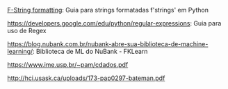 [F-String formatting](https://realpython.com/python-formatted-output/): Guia para strings formatadas f'strings' em Python

https://developers.google.com/edu/python/regular-expressions: Guia para uso de Regex

https://blog.nubank.com.br/nubank-abre-sua-biblioteca-de-machine-learning/: Biblioteca de ML do NuBank - FKLearn

https://www.ime.usp.br/~pam/cdados.pdf

http://hci.usask.ca/uploads/173-pap0297-bateman.pdf
